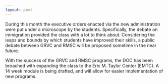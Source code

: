 ```yaml
---
layout: post
---
```


During this month the executive orders enacted via the new administration were put under a
microscope by the students. Specifically, the debate on immigration provided the class with a lot to
think about. Considering the leaps and bounds by which students have improved their skills, a public
debate between GRVC and RMSC will be proposed sometime in the near future.

With the success of the GRVC and RMSC programs, the DOC has been broached with expanding the class
to the Eric M. Taylor Center (EMTC). A 14 week module is being drafted, and will allow for easier
implementation of new programs.
